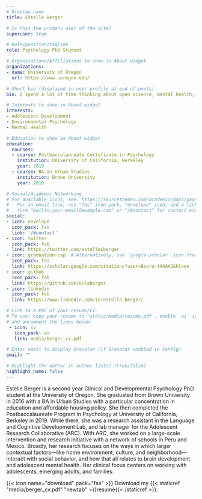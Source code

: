 ```yaml
---
# Display name
title: Estelle Berger

# Is this the primary user of the site?
superuser: true

# Role/position/tagline
role: Psychology PhD Student

# Organizations/Affiliations to show in About widget
organizations:
- name: University of Oregon
  url: https://www.uoregon.edu/

# Short bio (displayed in user profile at end of posts)
bio: I spend a lot of time thinking about open science, mental health, and adolescent brains in context.

# Interests to show in About widget
interests:
- Adolescent Development
- Environmental Psychology
- Mental Health

# Education to show in About widget
education:
  courses:
  - course: Postbaccalaureate Certificate in Psychology
    institution: University of California, Berkeley
    year: 2019
  - course: BA in Urban Studies
    institution: Brown University
    year: 2016

# Social/Academic Networking
# For available icons, see: https://sourcethemes.com/academic/docs/page-builder/#icons
#   For an email link, use "fas" icon pack, "envelope" icon, and a link in the
#   form "mailto:your-email@example.com" or "/#contact" for contact widget.
social:
- icon: envelope
  icon_pack: fas
  link: '/#contact'
- icon: twitter
  icon_pack: fab
  link: https://twitter.com/estelleLberger
- icon: graduation-cap  # Alternatively, use `google-scholar` icon from `ai` icon pack
  icon_pack: fas
  link: https://scholar.google.com/citations?user=Bssro-4AAAAJ&hl=en
- icon: github
  icon_pack: fab
  link: https://github.com/eslaberger
- icon: linkedin
  icon_pack: fab
  link: https://www.linkedin.com/in/estelle-berger/

# Link to a PDF of your resume/CV.
# To use: copy your resume to `static/media/resume.pdf`, enable `ai` icons in `params.toml`, 
# and uncomment the lines below.
 - icon: cv
   icon_pack: ai
   link: media/berger_cv.pdf

# Enter email to display Gravatar (if Gravatar enabled in Config)
email: ""

# Highlight the author in author lists? (true/false)
highlight_name: false
---
```


Estelle Berger is a second year Clinical and Developmental Psychology PhD student at the University of Oregon.  She graduated from Brown University in 2016 with a BA in Urban Studies with a particular concentration in education and affordable housing policy. She then completed the Postbaccalaureate Program in Psychology at University of California, Berkeley in 2019. While there, she was a research assistant in the Language and Cognitive Development Lab, and lab manager for the Adolescent Research Collaborative (ARC). With ARC, she worked on a large-scale intervention and research initiative with a network of schools in Peru and Mexico. Broadly, her research focuses on the ways in which larger contextual factors—like home environment, culture, and neighborhood—interact with social behavior, and how that all relates to brain development and adolescent mental health. Her clinical focus centers on working with adolescents, emerging adults, and families. 


{{< icon name="download" pack="fas" >}} Download my {{< staticref "media/berger_cv.pdf" "newtab" >}}resumé{{< /staticref >}}.
